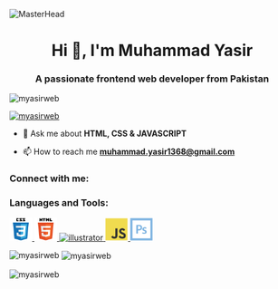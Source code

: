 ![MasterHead](https://www.digitalsolutionservices.com/img/services/web%20development.gif)
<h1 align="center">Hi 👋, I'm Muhammad Yasir</h1>
<h3 align="center">A passionate frontend web developer from Pakistan</h3>

<p align="left"> <img src="https://komarev.com/ghpvc/?username=myasirweb&label=Profile%20views&color=0e75b6&style=flat" alt="myasirweb" /> </p>

<p align="left"> <a href="https://github.com/ryo-ma/github-profile-trophy"><img src="https://github-profile-trophy.vercel.app/?username=myasirweb" alt="myasirweb" /></a> </p>

- 💬 Ask me about **HTML, CSS & JAVASCRIPT**

- 📫 How to reach me **muhammad.yasir1368@gmail.com**

<h3 align="left">Connect with me:</h3>
<p align="left">
</p>

<h3 align="left">Languages and Tools:</h3>
<p align="left"> <a href="https://www.w3schools.com/css/" target="_blank" rel="noreferrer"> <img src="https://raw.githubusercontent.com/devicons/devicon/master/icons/css3/css3-original-wordmark.svg" alt="css3" width="40" height="40"/> </a> <a href="https://www.w3.org/html/" target="_blank" rel="noreferrer"> <img src="https://raw.githubusercontent.com/devicons/devicon/master/icons/html5/html5-original-wordmark.svg" alt="html5" width="40" height="40"/> </a> <a href="https://www.adobe.com/in/products/illustrator.html" target="_blank" rel="noreferrer"> <img src="https://www.vectorlogo.zone/logos/adobe_illustrator/adobe_illustrator-icon.svg" alt="illustrator" width="40" height="40"/> </a> <a href="https://developer.mozilla.org/en-US/docs/Web/JavaScript" target="_blank" rel="noreferrer"> <img src="https://raw.githubusercontent.com/devicons/devicon/master/icons/javascript/javascript-original.svg" alt="javascript" width="40" height="40"/> </a> <a href="https://www.photoshop.com/en" target="_blank" rel="noreferrer"> <img src="https://raw.githubusercontent.com/devicons/devicon/master/icons/photoshop/photoshop-line.svg" alt="photoshop" width="40" height="40"/> </a> </p>

<p><img align="left" src="https://github-readme-stats.vercel.app/api/top-langs?username=myasirweb&show_icons=true&locale=en&layout=compact" alt="myasirweb" /></p>

<p>&nbsp;<img align="center" src="https://github-readme-stats.vercel.app/api?username=myasirweb&show_icons=true&locale=en" alt="myasirweb" /></p>

<p><img align="center" src="https://github-readme-streak-stats.herokuapp.com/?user=myasirweb&" alt="myasirweb" /></p>
